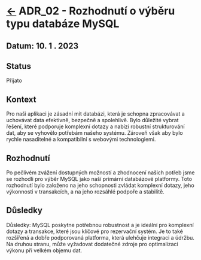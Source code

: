 # [<-](./../../README.md "Zpět") ADR_02 - Rozhodnutí o výběru typu databáze MySQL

## Datum: 10. 1 . 2023

## Status

Přijato

## Kontext

Pro naši aplikaci je zásadní mít databázi, která je schopna zpracovávat a uchovávat data efektivně, bezpečně a spolehlivě. Bylo důležité vybrat řešení, které podporuje komplexní dotazy a nabízí robustní strukturování dat, aby se vyhovělo potřebám našeho systému. Zároveň však aby bylo rychle nasaditelné a kompatibilní s webovými technologiemi.

## Rozhodnutí

Po pečlivém zvážení dostupných možností a zhodnocení našich potřeb jsme se rozhodli pro výběr MySQL jako naší primární databázové platformy. Toto rozhodnutí bylo založeno na jeho schopnosti zvládat komplexní dotazy, jeho výkonnosti v transakcích, a na jeho rozsáhlé podpoře a stabilitě.

## Důsledky

Důsledky: MySQL poskytne potřebnou robustnost a je ideální pro komplexní dotazy a transakce, které jsou klíčové pro rezervační systém. Je to také rozšířená a dobře podporovaná platforma, která ulehčuje integraci a údržbu. Na druhou stranu, může vyžadovat dodatečné zdroje pro optimalizaci výkonu při velkém objemu dat.
